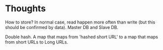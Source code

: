 # Thoughts
How to store?
In normal case, read happen more often than write (but this should be confirmed by data).
Master DB and Slave DB.

Double hash. A map that maps from 'hashed short URL' to a map that maps from short URLs to Long URLs.



 
 



 
